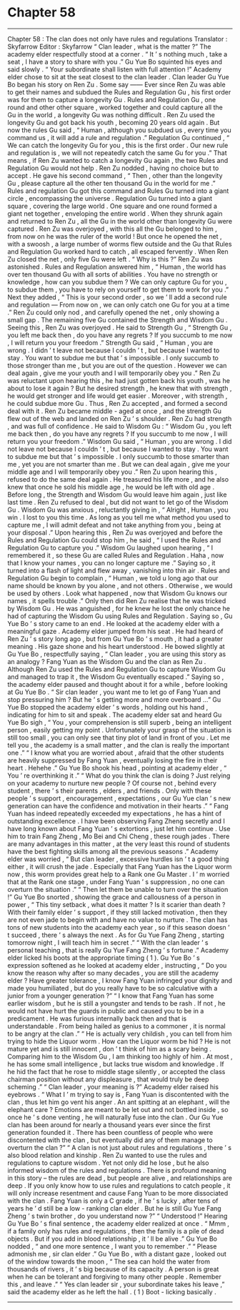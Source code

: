 
# Chapter 58


---

Chapter 58 : The clan does not only have rules and regulations
Translator :
Skyfarrow
Editor :
Skyfarrow
“ Clan leader , what is the matter ?” The academy elder respectfully stood at a corner .
“ It ’ s nothing much , take a seat , I have a story to share with you .” Gu Yue Bo squinted his eyes and said slowly .
“ Your subordinate shall listen with full attention !” Academy elder chose to sit at the seat closest to the clan leader .
Clan leader Gu Yue Bo began his story on Ren Zu .
Some say ——
Ever since Ren Zu was able to get their names and subdued the Rules and Regulation Gu , his first order was for them to capture a longevity Gu .
Rules and Regulation Gu , one round and other other square , worked together and could capture all the Gu in the world , a longevity Gu was nothing difficult .
Ren Zu used the longevity Gu and got back his youth , becoming 20 years old again .
But now the rules Gu said , “ Human , although you subdued us , every time you command us , it will add a rule and regulation .”
Regulation Gu continued , “ We can catch the longevity Gu for you , this is the first order . Our new rule and regulation is , we will not repeatedly catch the same Gu for you .”
That means , if Ren Zu wanted to catch a longevity Gu again , the two Rules and Regulation Gu would not help .
Ren Zu nodded , having no choice but to accept .
He gave his second command , “ Then , other than the longevity Gu , please capture all the other ten thousand Gu in the world for me .”
Rules and regulation Gu got this command and Rules Gu turned into a giant circle , encompassing the universe . Regulation Gu turned into a giant square , covering the large world .
One square and one round formed a giant net together , enveloping the entire world .
When they shrunk again and returned to Ren Zu , all the Gu in the world other than longevity Gu were captured .
Ren Zu was overjoyed , with this all the Gu belonged to him , from now on he was the ruler of the world !
But once he opened the net , with a swoosh , a large number of worms flew outside and the Gu that Rules and Regulation Gu worked hard to catch , all escaped fervently .
When Ren Zu closed the net , only five Gu were left .
“ Why is this ?” Ren Zu was astonished .
Rules and Regulation answered him , “ Human , the world has over ten thousand Gu with all sorts of abilities . You have no strength or knowledge , how can you subdue them ? We can only capture Gu for you , to subdue them , you have to rely on yourself to get them to work for you .”
Next they added , “ This is your second order , so we ’ ll add a second rule and regulation — From now on , we can only catch one Gu for you at a time .”
Ren Zu could only nod , and carefully opened the net , only showing a small gap .
The remaining five Gu contained the Strength and Wisdom Gu . Seeing this , Ren Zu was overjoyed .
He said to Strength Gu , “ Strength Gu , you left me back then , do you have any regrets ? If you succumb to me now , I will return you your freedom .”
Strength Gu said , “ Human , you are wrong . I didn ’ t leave not because I couldn ’ t , but because I wanted to stay . You want to subdue me but that ’ s impossible . I only succumb to those stronger than me , but you are out of the question . However we can deal again , give me your youth and I will temporarily obey you .”
Ren Zu was reluctant upon hearing this , he had just gotten back his youth , was he about to lose it again ?
But he desired strength , he knew that with strength , he would get stronger and life would get easier .
Moreover , with strength , he could subdue more Gu .
Thus , Ren Zu accepted , and formed a second deal with it .
Ren Zu became middle - aged at once , and the strength Gu flew out of the web and landed on Ren Zu ’ s shoulder .
Ren Zu had strength , and was full of confidence .
He said to Wisdom Gu : “ Wisdom Gu , you left me back then , do you have any regrets ? If you succumb to me now , I will return you your freedom .”
Wisdom Gu said , “ Human , you are wrong . I did not leave not because I couldn ’ t , but because I wanted to stay . You want to subdue me but that ’ s impossible . I only succumb to those smarter than me , yet you are not smarter than me . But we can deal again , give me your middle age and I will temporarily obey you .”
Ren Zu upon hearing this , refused to do the same deal again .
He treasured his life more , and he also knew that once he sold his middle age , he would be left with old age . Before long , the Strength and Wisdom Gu would leave him again , just like last time .
Ren Zu refused to deal , but did not want to let go of the Wisdom Gu .
Wisdom Gu was anxious , reluctantly giving in , “ Alright , Human , you win . I lost to you this time . As long as you tell me what method you used to capture me , I will admit defeat and not take anything from you , being at your disposal .”
Upon hearing this , Ren Zu was overjoyed and before the Rules and Regulation Gu could stop him , he said , “ I used the Rules and Regulation Gu to capture you .”
Wisdom Gu laughed upon hearing , “ I remembered it , so these Gu are called Rules and Regulation . Haha , now that I know your names , you can no longer capture me .”
Saying so , it turned into a flash of light and flew away , vanishing into thin air .
Rules and Regulation Gu begin to complain , “ Human , we told u long ago that our name should be known by you alone , and not others . Otherwise , we would be used by others . Look what happened , now that Wisdom Gu knows our names , it spells trouble .”
Only then did Ren Zu realise that he was tricked by Wisdom Gu . He was anguished , for he knew he lost the only chance he had of capturing the Wisdom Gu using Rules and Regulation .
Saying so , Gu Yue Bo ’ s story came to an end . He looked at the academy elder with a meaningful gaze .
Academy elder jumped from his seat . He had heard of Ren Zu ’ s story long ago , but from Gu Yue Bo ’ s mouth , it had a greater meaning .
His gaze shone and his heart understood . He bowed slightly at Gu Yue Bo , respectfully saying , “ Clan leader , you are using this story as an analogy ? Fang Yuan as the Wisdom Gu and the clan as Ren Zu . Although Ren Zu used the Rules and Regulation Gu to capture Wisdom Gu and managed to trap it , the Wisdom Gu eventually escaped .”
Saying so , the academy elder paused and thought about it for a while , before looking at Gu Yue Bo . “ Sir clan leader , you want me to let go of Fang Yuan and stop pressuring him ? But he ’ s getting more and more overboard …”
Gu Yue Bo stopped the academy elder ’ s words , holding out his hand , indicating for him to sit and speak .
The academy elder sat and heard Gu Yue Bo sigh , “ You , your comprehension is still superb , being an intelligent person , easily getting my point . Unfortunately your grasp of the situation is still too small , you can only see that tiny plot of land in front of you . Let me tell you , the academy is a small matter , and the clan is really the important one .”
“ I know what you are worried about , afraid that the other students are heavily suppressed by Fang Yuan , eventually losing the fire in their heart . Hehehe .” Gu Yue Bo shook his head , pointing at academy elder , “ You ’ re overthinking it .”
“ What do you think the clan is doing ? Just relying on your academy to nurture new people ? Of course not , behind every student , there ’ s their parents , elders , and friends . Only with these people ’ s support , encouragement , expectations , our Gu Yue clan ’ s new generation can have the confidence and motivation in their hearts .”
“ Fang Yuan has indeed repeatedly exceeded my expectations , he has a hint of outstanding excellence . I have been observing Fang Zheng secretly and I have long known about Fang Yuan ’ s extortions , just let him continue . Use him to train Fang Zheng , Mo Bei and Chi Cheng , these rough jades . There are many advantages in this matter , at the very least this round of students have the best fighting skills among all the previous seasons .”
Academy elder was worried , “ But clan leader , excessive hurdles isn ’ t a good thing either , it will crush the jade . Especially that Fang Yuan has the Liquor worm now , this worm provides great help to a Rank one Gu Master . I ’ m worried that at the Rank one stage , under Fang Yuan ’ s suppression , no one can overturn the situation .”
“ Then let them be unable to turn over the situation !” Gu Yue Bo snorted , showing the grace and callousness of a person in power , “ This tiny setback , what does it matter ? Is it scarier than death ? With their family elder ’ s support , if they still lacked motivation , then they are not even jade to begin with and have no value to nurture . The clan has tons of new students into the academy each year , so if this season doesn ’ t succeed , there ’ s always the next . As for Gu Yue Fang Zheng , starting tomorrow night , I will teach him in secret .”
“ With the clan leader ’ s personal teaching , that is really Gu Yue Fang Zheng ’ s fortune .” Academy elder licked his boots at the appropriate timing ( 1 ).
Gu Yue Bo ’ s expression softened as he looked at academy elder , instructing , “ Do you know the reason why after so many decades , you are still the academy elder ? Have greater tolerance , I know Fang Yuan infringed your dignity and made you humiliated , but do you really have to be so calculative with a junior from a younger generation ?”
“ I know that Fang Yuan has some earlier wisdom , but he is still a youngster and tends to be rash . If not , he would not have hurt the guards in public and caused you to be in a predicament . He was furious internally back then and that is understandable . From being hailed as genius to a commoner , it is normal to be angry at the clan .”
“ He is actually very childish , you can tell from him trying to hide the Liquor worm . How can the Liquor worm be hid ? He is not mature yet and is still innocent , don ’ t think of him as a scary being . Comparing him to the Wisdom Gu , I am thinking too highly of him . At most , he has some small intelligence , but lacks true wisdom and knowledge . If he hid the fact that he rose to middle stage silently , or accepted the class chairman position without any displeasure , that would truly be deep scheming .”
“ Clan leader , your meaning is ?” Academy elder raised his eyebrows .
“ What I ’ m trying to say is , Fang Yuan is discontented with the clan , thus let him go vent his anger . An ant spitting at an elephant , will the elephant care ? Emotions are meant to be let out and not bottled inside , so once he ’ s done venting , he will naturally fuse into the clan . Our Gu Yue clan has been around for nearly a thousand years ever since the first generation founded it . There has been countless of people who were discontented with the clan , but eventually did any of them manage to overturn the clan ?”
“ A clan is not just about rules and regulations , there ’ s also blood relation and kinship . Ren Zu wanted to use the rules and regulations to capture wisdom . Yet not only did he lose , but he also informed wisdom of the rules and regulations . There is profound meaning in this story – the rules are dead , but people are alive , and relationships are deep . If you only know how to use rules and regulations to catch people , it will only increase resentment and cause Fang Yuan to be more dissociated with the clan . Fang Yuan is only a C grade , if he ’ s lucky , after tens of years he ’ d still be a low - ranking clan elder . But he is still Gu Yue Fang Zheng ’ s twin brother , do you understand now ?”
“ Understood !” Hearing Gu Yue Bo ’ s final sentence , the academy elder realized at once .
“ Mmm , if a family only has rules and regulations , then the family is a pile of dead objects . But if you add in blood relationship , it ’ ll be alive .” Gu Yue Bo nodded , “ and one more sentence , I want you to remember .”
“ Please admonish me , sir clan elder .”
Gu Yue Bo , with a distant gaze , looked out of the window towards the moon , “ The sea can hold the water from thousands of rivers , it ’ s big because of its capacity . A person is great when he can be tolerant and forgiving to many other people . Remember this , and leave .”
“ Yes clan leader sir , your subordinate takes his leave ,” said the academy elder as he left the hall .
( 1 ) Boot - licking basically .

---

